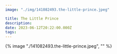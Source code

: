 ```yaml
---
image: "./img/141082493.the-little-prince.jpeg"

title: The Little Prince
description: 
date: 2023-06-12T20:22:00.000Z
tags: 
---
```

{% image "./141082493.the-little-prince.jpeg", "" %}